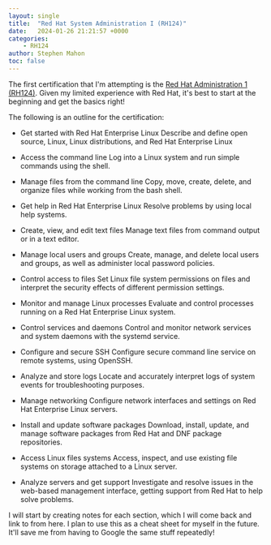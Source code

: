 ```yaml
---
layout: single
title:  "Red Hat System Administration I (RH124)"
date:   2024-01-26 21:21:57 +0000
categories: 
    - RH124
author: Stephen Mahon
toc: false
---
```


The first certification that I'm attempting is the [Red Hat Administration 1 (RH124)](https://www.redhat.com/en/services/training/rh124-red-hat-system-administration-i). Given my limited experience with Red Hat, it's best to start at the beginning and get the basics right!

The following is an outline for the certification:

- Get started with Red Hat Enterprise Linux
    Describe and define open source, Linux, Linux distributions, and Red Hat Enterprise Linux

- Access the command line
    Log into a Linux system and run simple commands using the shell.

- Manage files from the command line
    Copy, move, create, delete, and organize files while working from the bash shell.

- Get help in Red Hat Enterprise Linux
    Resolve problems by using local help systems.

- Create, view, and edit text files
    Manage text files from command output or in a text editor.

- Manage local users and groups
    Create, manage, and delete local users and groups, as well as administer local password policies.

- Control access to files
    Set Linux file system permissions on files and interpret the security effects of different permission settings.

- Monitor and manage Linux processes
    Evaluate and control processes running on a Red Hat Enterprise Linux system.

- Control services and daemons
    Control and monitor network services and system daemons with the systemd service.

- Configure and secure SSH
    Configure secure command line service on remote systems, using OpenSSH.

- Analyze and store logs
    Locate and accurately interpret logs of system events for troubleshooting purposes.

- Manage networking
    Configure network interfaces and settings on Red Hat Enterprise Linux servers.

- Install and update software packages
    Download, install, update, and manage software packages from Red Hat and DNF package repositories.

- Access Linux files systems
    Access, inspect, and use existing file systems on storage attached to a Linux server.

- Analyze servers and get support
    Investigate and resolve issues in the web-based management interface, getting support from Red Hat to help solve problems.

I will start by creating notes for each section, which I will come back and link to from here. I plan to use this as a cheat sheet for myself in the future. It'll save me from having to Google the same stuff repeatedly!
